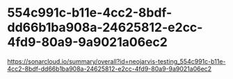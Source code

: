 # 554c991c-b11e-4cc2-8bdf-dd66b1ba908a-24625812-e2cc-4fd9-80a9-9a9021a06ec2
https://sonarcloud.io/summary/overall?id=neojarvis-testing_554c991c-b11e-4cc2-8bdf-dd66b1ba908a-24625812-e2cc-4fd9-80a9-9a9021a06ec2
